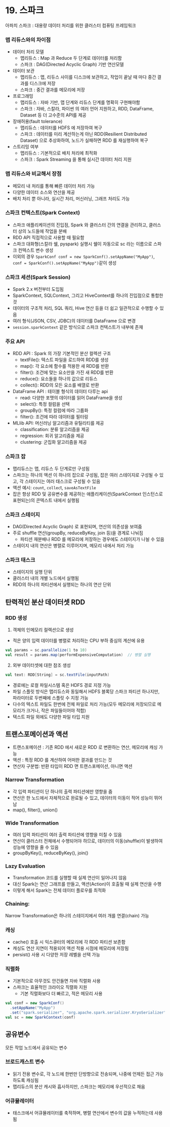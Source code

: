# 19. 스파크

아파치 스파크 : 대용량 데이터 처리를 위한 클러스터 컴퓨팅 프레임워크
### 맵 리듀스와의 차이점
- 데이터 처리 모델
  - 맵리듀스 : Map 과 Reduce 두 단계로 데이터를 처리함
  - 스파크 : DAG(Directed Acyclic Graph) 기반 연산모델
- 데이터 보관
  - 맵리듀스 : 맵, 리듀스 사이를 디스크에 보관하고, 작업이 끝날 때 마다 중간 결과를 디스크에 저장
  - 스파크 : 중간 결과를 메모리에 저장
- 프로그래밍
  - 맵리듀스 : 자바 기반, 맵 단계와 리듀스 단계를 명확히 구현해야함
  - 스파크 : 자바, 스칼라, 파이썬 의 여러 언어 지원하고, RDD, DataFrame, Dataset 등 더 고수준의 API를 제공
- 장애허용(fault tolerance)
  - 맵리듀스 : 데이터를 HDFS 에 저장하여 복구
  - 스파크 : 데이터를 미리 계산하는게 아닌 RDD(Resilient Distributed Dataset) 으로 추상화하여, 노드가 실패하면 RDD 를 재실행하여 복구
- 스트리밍 여부
  - 맵리듀스 : 기본적으로 배치 처리에 최적화
  - 스파크 : Spark Streaming 을 통해 실시간 데이터 처리 지원
### 맵 리듀스와 비교해서 장점
- 메모리 내 처리를 통해 빠른 데이터 처리 가능
- 다양한 데이터 소스와 연산을 제공
- 배치 처리 뿐 아니라, 실시간 처리, 머신러닝, 그래프 처리도 가능

### 스파크 컨텍스트(Spark Context)
- 스파크 애플리케이션의 진입점, Spark 와 클러스터 간의 연결을 관리하고, 클러스터 상의 노드들에 작업을 분배
- RDD API 직접적으로 사용할 때 필요함
- 스파크 대화형(스칼라 쉘, pyspark) 실행시 쉘이 자동으로 sc 라는 이름으로 스파크 컨텍스트 변수 생성
- 이외의 경우 `SparkConf conf = new SparkConf().setAppName("MyApp")`, `conf = SparkConf().setAppName("MyApp")`같이 생성

### 스파크 세션(Spark Session)
- Spark 2.x 버전부터 도입됨
- SparkContext, SQLContext, 그리고 HiveContext를 하나의 진입점으로 통합한 것 
- 데이터의 구조적 처리, SQL 쿼리, Hive 연산 등을 더 쉽고 일관적으로 수행할 수 있음
- 여러 형식(JSON, CSV, JDBC)의 데이터를 DataFrame 으로 변경
- `session.sparkContext` 같은 방식으로 스파크 컨텍스트가 내부에 존재

### 주요 API
- RDD API : Spark 의 가장 기본적인 분산 컬렉션 구조
  - textFile(): 텍스트 파일을 로드하여 RDD를 생성
  - map(): 각 요소에 함수를 적용한 새 RDD를 반환
  - filter(): 조건에 맞는 요소만을 가진 새 RDD를 반환
  - reduce(): 요소들을 하나의 값으로 리듀스
  - collect(): RDD의 모든 요소를 배열로 반환
- DataFrame API : 테이블 형식의 데이터 다루는 api
  - read: 다양한 포맷의 데이터를 읽어 DataFrame을 생성
  - select(): 특정 컬럼을 선택
  - groupBy(): 특정 컬럼에 따라 그룹화
  - filter(): 조건에 따라 데이터를 필터링
- MLlib API: 머신러닝 알고리즘과 유틸리티를 제공
  - classification: 분류 알고리즘을 제공
  - regression: 회귀 알고리즘을 제공
  - clustering: 군집화 알고리즘을 제공

### 스파크 잡
- 맵리듀스는 맵, 리듀스 두 단계로만 구성됨
- 스파크는 하나의 액션 이 하나의 잡으로 구성됨, 잡은 여러 스테이지로 구성될 수 있고, 각 스테이지는 여러 태스크로 구성될 수 있음
- 액션 예시: `count`, `collec`t, `saveAsTextFile`
- 잡은 항상 RDD 및 공유변수를 제공하는 애플리케이션(SparkContext 인스턴스로 표현되는)의 콘텍스트 내에서 실행됨

### 스파크 스테이지
- DAG(Directed Acyclic Graph) 로 표현되며, 연산의 의존성을 보여줌
- 주로 shuffle 연산(groupBy, reduceByKey, join 등)을 경계로 나눠짐
  - 파티션 재분배나 RDD 를 메모리에 저장하는 경우에도 스테이지가 나뉠 수 있음 
- 스테이지 내의 연산은 병렬로 이루어지며, 메모리 내에서 처리 가능

### 스파크 태스크
- 스테이지의 실행 단위
- 클러스터 내의 개별 노드에서 실행됨
- RDD의 하나의 파티션에서 실행되는 하나의 연산 단위

## 탄력적인 분산 데이터셋 RDD
### RDD 생성
1. 객체의 인메모리 컬렉션으로 생성
- 적은 양의 입력 데이터를 병렬로 처리하는 CPU 부하 중심의 계산에 유용
```scala
val params = sc.parallelize(1 to 10)
val result = params.map(performExpensiveComputation)  // 병렬 실행
```
2. 외부 데이터셋에 대한 참조 생성
```scala
val text: RDD[String] = sc.textFile(inputPath)
```
- 경로에는 로컬 파일시스템 혹은 HDFS 경로 지정 가능
- 파일 스플릿 방식은 맵리듀스와 동일해서 HDFS 블록당 스파크 파티션 하나지만, 파라미터로 두번째에 스플릿 수 지정 가능
- 다수의 텍스트 파일도 한번에 전체 파일로 처리 가능(모두 메모리에 저장되므로 메모리가 크거나, 작은 파일들이어야 적합)
- 텍스트 파일 외에도 다양한 파일 타입 지원

## 트랜스포메이션과 액션
- 트랜스포메이션 : 기존 RDD 에서 새로운 RDD 로 변환하는 연산, 메모리에 캐싱 가능
- 액션 : 특정 RDD 를 계산하여 어떠한 결과를 만드는 것
- 연산자 구분법: 반환 타입이 RDD 면 트랜스포메이션, 아니면 액션
### Narrow Transformation
- 각 입력 파티션이 단 하나의 출력 파티션에만 영향을 줌
- 연산은 한 노드에서 자체적으로 완료될 수 있고, 데이터의 이동이 적어 성능이 뛰어남
- map(), filter(), union()

### Wide Transformation
- 여러 입력 파티션이 여러 출력 파티션에 영향을 미칠 수 있음
- 연산이 클러스터 전체에서 수행되어야 하므로, 데이터의 이동(shuffle)이 발생하여 성능에 영향을 줄 수 있음 
- groupByKey(), reduceByKey(), join()
### Lazy Evaluation
- Transformation 코드를 실행할 때 실제 연산이 일어나지 않음
- 대신 Spark는 연산 그래프를 만들고, 액션(Action)이 호출될 때 실제 연산을 수행
- 이렇게 해서 Spark는 전체 데이터 플로우를 최적화

### Chaining:
Narrow Transformation은 하나의 스테이지에서 여러 개를 연결(chain) 가능

### 캐싱
- cache() 호출 시 익스큐터의 메모리에 각 RDD 파티션 보존함
- 캐싱도 연산 지연이 적용되어 액션 적용 시점에 메모리에 저장됨
- persist() 사용 시 다양한 저장 레벨을 선택 가능

### 직렬화
- 기본적으로 아무것도 안건들면 자바 직렬화 사용
- 스파크는 효율적인 크라이오 직렬화 지원
  - 기본 직렬화보다 더 빠르고, 적은 메모리 사용 
```scala
val conf = new SparkConf()
  .setAppName("MyApp")
  .set("spark.serializer", "org.apache.spark.serializer.KryoSerializer")
val sc = new SparkContext(conf)
```
## 공유변수
모든 작업 노드에서 공유되는 변수
### 브로드캐스트 변수
- 읽기 전용 변수로, 각 노드에 한번만 단방향으로 전송되며, 나중에 언제든 접근 가능하도록 캐싱됨
- 맵리듀스의 분산 캐시와 흡사하지만, 스파크는 메모리에 우선적으로 채움
### 어큐뮬레이터
- 태스크에서 어큐뮬레이터를 축적하며, 병렬 연산에서 변수의 값을 누적하는데 사용됨
